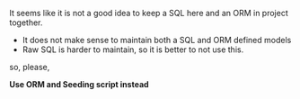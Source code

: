 It seems like it is not a good idea to keep a SQL here and an ORM in project together.

- It does not make sense to maintain both a SQL and ORM defined models
- Raw SQL is harder to maintain, so it is better to not use this.

so, please,

**Use ORM and Seeding script instead**
